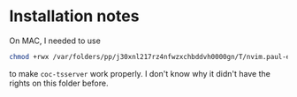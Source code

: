# Installation notes

On MAC, I needed to use 

~~~sh
chmod +rwx /var/folders/pp/j30xnl217rz4nfwzxchbddvh0000gn/T/nvim.paul-elian.tabarant
~~~

to make `coc-tsserver` work properly. I don't know why it didn't have the rights on this folder before.
